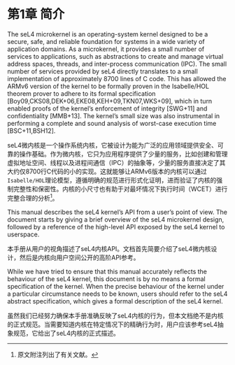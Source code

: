 # 第1章 简介

The seL4 microkernel is an operating-system kernel designed to be a secure, safe, and reliable foundation for systems in a wide variety of application domains. As a microkernel, it provides a small number of services to applications, such as abstractions to create and manage virtual address spaces, threads, and inter-process communication (IPC). The small number of services provided by seL4 directly translates to a small implementation of approximately 8700 lines of C code. This has allowed the ARMv6 version of the kernel to be formally proven in the Isabelle/HOL theorem prover to adhere to its formal specification [Boy09,CKS08,DEK+06,EKE08,KEH+09,TKN07,WKS+09],  which in turn enabled proofs of the kernel’s enforcement of integrity [SWG+11] and confidentiality [MMB+13]. The kernel’s small size was also instrumental in performing a complete and sound analysis of worst-case execution time [BSC+11,BSH12].

seL4微内核是一个操作系统内核，它被设计为能为广泛的应用领域提供安全、可靠的操作基础。作为微内核，它只为应用程序提供了少量的服务，比如创建和管理虚拟地址空间、线程以及进程间通信（IPC）的抽象等，少量的服务直接决定了其大约仅8700行C代码的小的实现。这就能够让ARMv6版本的内核可以通过`Isabelle/HOL`理论模型，遵循明确的规范进行形式化证明，进而验证了内核的强制完整性和保密性。内核的小尺寸也有助于对最坏情况下执行时间（WCET）进行完整合理的分析[^1]。

This manual describes the seL4 kernel’s API from a user’s point of view. The document starts by giving a brief overview of the seL4 microkernel design, followed by a reference of the high-level API exposed by the seL4 kernel to userspace.

本手册从用户的视角描述了seL4内核API。文档首先简要介绍了seL4微内核设计，然后是内核向用户空间公开的高阶API参考。

While we have tried to ensure that this manual accurately reflects the behaviour of the seL4 kernel, this document is by no means a formal specification of the kernel. When the precise behaviour of the kernel under a particular circumstance needs to be known, users should refer to the seL4 abstract specification, which gives a formal description of the seL4 kernel.

虽然我们已经努力确保本手册准确反映了seL4内核的行为，但本文档绝不是内核的正式规范。当需要知道内核在特定情况下的精确行为时，用户应该参考seL4抽象规范，它给出了seL4内核的正式描述。

[^1]: 原文附注列出了有关文献。
